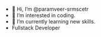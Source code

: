 - 👋 Hi, I’m @paramveer-srmscetr
- 👀 I’m interested in coding.
- 🌱 I’m currently learning new skills.
-  Fullstack Developer

<!---
paramveer-srmscetr/paramveer-srmscetr is a ✨ special ✨ repository because its `README.md` (this file) appears on your GitHub profile.
You can click the Preview link to take a look at your changes.
--->
